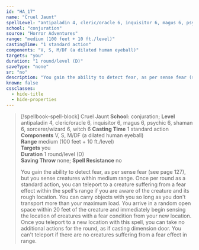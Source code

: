 ```yaml
---
id: "HA_17"
name: "Cruel Jaunt"
spellLevel: "antipaladin 4, cleric/oracle 6, inquisitor 6, magus 6, psychic 6, shaman 6, sorcerer/wizard 6, witch 6"
school: "conjuration"
source: "Horror Adventures"
range: "medium (100 feet + 10 ft./level)"
castingTime: "1 standard action"
components: "V, S, M/DF (a dilated human eyeball)"
targets: "you"
duration: "1 round/level (D)"
saveType: "none"
sr: "no"
description: "You gain the ability to detect fear, as per sense fear (see page 127), but you sense creatures within medium range.  Once per round as a standard action, you can teleport to a creature suffering from a fear effect within the spell's range if you are aware of the creature and its rough location. You can carry objects with you so long as you don't transport more than your maximum load. You arrive in a random open space within 20 feet of the creature and immediately begin sensing the location of creatures with a fear condition from your new location.  Once you teleport to a new location with this spell, you can take no additional actions for the round, as if casting dimension door. You can't teleport if there are no creatures suffering from a fear effect in range."
known: false
cssclasses:
  - hide-title
  - hide-properties
---
```


> [!spellbook-spell-block] Cruel Jaunt
> **School:** conjuration; **Level** antipaladin 4, cleric/oracle 6, inquisitor 6, magus 6, psychic 6, shaman 6, sorcerer/wizard 6, witch 6
> **Casting Time** 1 standard action  
> **Components** V, S, M/DF (a dilated human eyeball)  
> **Range** medium (100 feet + 10 ft./level)  
> **Targets** you  
> **Duration** 1 round/level (D)  
> **Saving Throw** none; **Spell Resistance** no
> 
> You gain the ability to detect fear, as per sense fear (see page 127), but you sense creatures within medium range.  Once per round as a standard action, you can teleport to a creature suffering from a fear effect within the spell's range if you are aware of the creature and its rough location. You can carry objects with you so long as you don't transport more than your maximum load. You arrive in a random open space within 20 feet of the creature and immediately begin sensing the location of creatures with a fear condition from your new location.  Once you teleport to a new location with this spell, you can take no additional actions for the round, as if casting dimension door. You can't teleport if there are no creatures suffering from a fear effect in range.